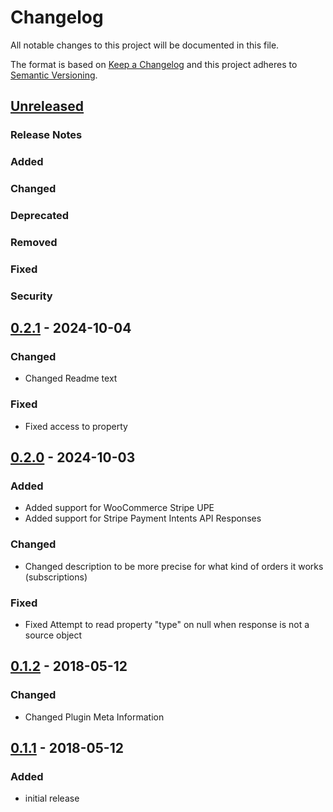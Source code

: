 # Changelog

All notable changes to this project will be documented in this file.

The format is based on [Keep a Changelog](http://keepachangelog.com/en/1.0.0/)
and this project adheres to [Semantic Versioning](http://semver.org/spec/v2.0.0.html).

## [Unreleased]
### Release Notes
### Added
### Changed
### Deprecated
### Removed
### Fixed
### Security

## [0.2.1] - 2024-10-04

### Changed
- Changed Readme text

### Fixed
- Fixed access to property

## [0.2.0] - 2024-10-03

### Added
- Added support for WooCommerce Stripe UPE
- Added support for Stripe Payment Intents API Responses

### Changed
- Changed description to be more precise for what kind of orders it works (subscriptions)

### Fixed
- Fixed Attempt to read property "type" on null when response is not a source object

## [0.1.2] - 2018-05-12

### Changed

- Changed Plugin Meta Information

## [0.1.1] - 2018-05-12

### Added

- initial release

[Unreleased]: https://github.com/kmindi/wc-stripe-asynchronous-payments-pending-to-payment-complete/compare/v0.2.1...HEAD
[0.2.1]: https://github.com/kmindi/wc-stripe-asynchronous-payments-pending-to-payment-complete/compare/v0.2.0...v0.2.1
[0.2.0]: https://github.com/kmindi/wc-stripe-asynchronous-payments-pending-to-payment-complete/compare/v0.1.2...v0.2.0
[0.1.2]: https://github.com/kmindi/wc-stripe-asynchronous-payments-pending-to-payment-complete/compare/v0.1.1...v0.1.2
[0.1.1]: https://github.com/kmindi/wc-stripe-asynchronous-payments-pending-to-payment-complete/releases/tag/v0.1.1